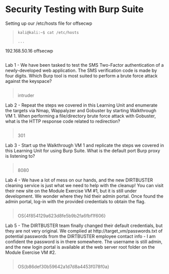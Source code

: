 # Security Testing with Burp Suite

Setting up our /etc/hosts file for offsecwp
>``` shell
>kali@kali:~$ cat /etc/hosts
>
>...
192.168.50.16 offsecwp
>```

Lab 1 - We have been tasked to test the SMS Two-Factor authentication of a newly-developed web application. The SMS verification code is made by four digits. Which Burp tool is most suited to perform a brute force attack against the keyspace?
>``` shell
>
>```
>intruder

Lab 2 - Repeat the steps we covered in this Learning Unit and enumerate the targets via Nmap, Wappalyzer and Gobuster by starting Walkthrough VM 1. When performing a file/directory brute force attack with Gobuster, what is the HTTP response code related to redirection?
>``` shell
>
>```
>301

Lab 3 - Start up the Walkthrough VM 1 and replicate the steps we covered in this Learning Unit for using Burp Suite. What is the default port Burp proxy is listening to?
>``` shell
>
>```
>8080

Lab 4 - We have a lot of mess on our hands, and the new DIRTBUSTER cleaning service is just what we need to help with the cleanup! You can visit their new site on the Module Exercise VM #1, but it is still under development. We wonder where they hid their admin portal. Once found the admin portal, log-in with the provided credentials to obtain the flag.
>``` shell
>
>```
>OS{4f854129a623d8fe5b9b2fa6fbf1f606}

Lab 5 - The DIRTBUSTER team finally changed their default credentials, but they are not very original. We complied at http://target_vm/passwords.txt of potential passwords from the DIRTBUSTER employee contact info - I am confident the password is in there somewhere. The username is still admin, and the new login portal is available at the web server root folder on the Module Exercise VM #2.
>``` shell
>
>```
>OS{b86def30b59642a1d7d8a4453f078f0a}
